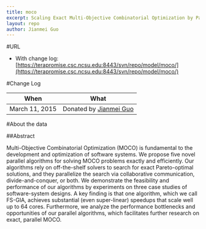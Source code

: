 ```yaml
---
title: moco
excerpt: Scaling Exact Multi-Objective Combinatorial Optimization by Parallelization
layout: repo
author: Jianmei Guo
---
```



#URL

  * With change log: [https://terapromise.csc.ncsu.edu:8443/svn/repo/model/moco/](https://terapromise.csc.ncsu.edu:8443/svn/repo/model/moco/)

#Change Log

When | What
---- | ----
March 11, 2015 | Donated by [Jianmei Guo](/repo/people)

#About the data

##Abstract

Multi-Objective Combinatorial Optimization (MOCO) is fundamental
to the development and optimization of software
systems. We propose five novel parallel algorithms for solving
MOCO problems exactly and efficiently. Our algorithms
rely on off-the-shelf solvers to search for exact Pareto-optimal
solutions, and they parallelize the search via collaborative
communication, divide-and-conquer, or both. We demonstrate
the feasibility and performance of our algorithms by
experiments on three case studies of software-system designs.
A key finding is that one algorithm, which we call
FS-GIA, achieves substantial (even super-linear) speedups
that scale well up to 64 cores. Furthermore, we analyze
the performance bottlenecks and opportunities of our parallel
algorithms, which facilitates further research on exact,
parallel MOCO.


